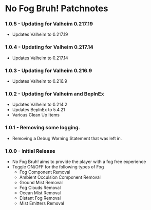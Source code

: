 # No Fog Bruh! Patchnotes
### 1.0.5 - Updating for Valheim 0.217.19
* Updates Valheim to 0.217.19

### 1.0.4 - Updating for Valheim 0.217.14
* Updates Valheim to 0.217.14

### 1.0.3 - Updating for Valheim 0.216.9
* Updates Valheim to 0.216.9

### 1.0.2 - Updating for Valheim and BepInEx
* Updates Valheim to 0.214.2
* Updates BepInEx to 5.4.21
* Various Clean Up Items

### 1.0.1 - Removing some logging.
* Removing a Debug Warning Statement that was left in.

### 1.0.0 - Initial Release
*  No Fog Bruh! aims to provide the player with a fog free experience
* Toggle ON/OFF for the following types of Fog
  * Fog Component Removal
  * Ambient Occulsion Component Removal
  * Ground Mist Removal
  * Fog Clouds Removal
  * Ocean Mist Removal
  * Distant Fog Removal
  * Mist Emitters Removal